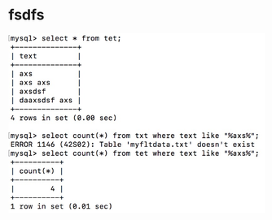 # fsdfs

![lin](https://github.com/fenggenabian/tableau/blob/master/file1/WechatIMG84.jpeg?raw=true)

